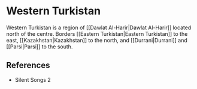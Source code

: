 # Western Turkistan
Western Turkistan is a region of [[Dawlat Al-Harir|Dawlat Al-Harir]] located north of the centre. Borders [[Eastern Turkistan|Eastern Turkistan]] to the east, [[Kazakhstan|Kazakhstan]] to the north, and [[Durrani|Durrani]] and [[Parsi|Parsi]] to the south.

## References
- Silent Songs 2
